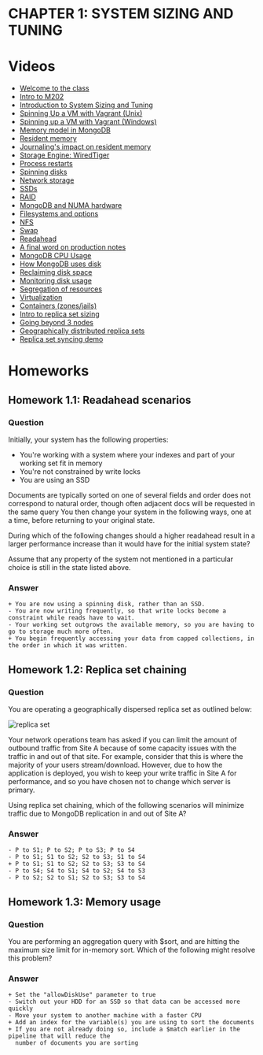 # CHAPTER 1: SYSTEM SIZING AND TUNING

# Videos

* [Welcome to the class](https://www.youtube.com/watch?v=MnZrqOfei4g)
* [Intro to M202](https://www.youtube.com/watch?v=QES1Wrkldss)
* [Introduction to System Sizing and Tuning](https://www.youtube.com/watch?v=vTkip8vukGw)
* [Spinning Up a VM with Vagrant (Unix)](https://www.youtube.com/watch?v=gz9JgQk3HNM)
* [Spinning up a VM with Vagrant (Windows)](https://www.youtube.com/watch?v=8wIvr4ssXXY)
* [Memory model in MongoDB](https://www.youtube.com/watch?v=7cmY6XqiXmg)
* [Resident memory](https://www.youtube.com/watch?v=9gmkG0KQWLs)
* [Journaling's impact on resident memory](https://www.youtube.com/watch?v=8TmmEzm50cw)
* [Storage Engine: WiredTiger](https://www.youtube.com/watch?v=O9TGqK3FBX8)
* [Process restarts](https://www.youtube.com/watch?v=ivBcMSYA3zs)
* [Spinning disks](https://www.youtube.com/watch?v=hmU949bd8Gk)
* [Network storage](https://www.youtube.com/watch?v=k1MprP_rSu8)
* [SSDs](https://www.youtube.com/watch?v=CjGowwDdfMs)
* [RAID](https://www.youtube.com/watch?v=NlIA3PjZV6s)
* [MongoDB and NUMA hardware](https://www.youtube.com/watch?v=GGCYm34DM_k)
* [Filesystems and options](https://www.youtube.com/watch?v=rVkwokQDFzk)
* [NFS](https://www.youtube.com/watch?v=6HmCFOBuiCg)
* [Swap](https://www.youtube.com/watch?v=nwEfEp0jrI0)
* [Readahead](https://www.youtube.com/watch?v=fY3ffrvzkNQ)
* [A final word on production notes](https://www.youtube.com/watch?v=kFUC9vSO788)
* [MongoDB CPU Usage](https://www.youtube.com/watch?v=agVy719jNq4)
* [How MongoDB uses disk](https://www.youtube.com/watch?v=6gNFIvp6pDU)
* [Reclaiming disk space](https://www.youtube.com/watch?v=jX8X6FW2hOg)
* [Monitoring disk usage](https://www.youtube.com/watch?v=gCaRAIAHmQQ)
* [Segregation of resources](https://www.youtube.com/watch?v=icGs8UL1pSw)
* [Virtualization](https://www.youtube.com/watch?v=6P6SX5WnHzA)
* [Containers (zones/jails)](https://www.youtube.com/watch?v=lrvhAZ7t9qs)
* [Intro to replica set sizing](https://www.youtube.com/watch?v=opBw2UWFr6g)
* [Going beyond 3 nodes](https://www.youtube.com/watch?v=t5EUHQgIwro)
* [Geographically distributed replica sets](https://www.youtube.com/watch?v=gtZLeXYWq4w)
* [Replica set syncing demo](https://www.youtube.com/watch?v=NbvqYvCsofA)

# Homeworks
## Homework 1.1: Readahead scenarios 
### Question
Initially, your system has the following properties:
* You're working with a system where your indexes and part of your working set fit in memory
* You're not constrained by write locks
* You are using an SSD

Documents are typically sorted on one of several fields and order does not correspond to natural order, though often adjacent docs will be requested in the same query
You then change your system in the following ways, one at a time, before returning to your original state.

During which of the following changes should a higher readahead result in a larger performance increase than it would have for the initial system state?

Assume that any property of the system not mentioned in a particular choice is still in the state listed above.
### Answer
```
+ You are now using a spinning disk, rather than an SSD.
- You are now writing frequently, so that write locks become a constraint while reads have to wait.
- Your working set outgrows the available memory, so you are having to go to storage much more often.
+ You begin frequently accessing your data from capped collections, in the order in which it was written.
```

## Homework 1.2: Replica set chaining 
### Question
You are operating a geographically dispersed replica set as outlined below:

![replica set](https://raw.githubusercontent.com/wiki/scopenco/M202/images/replica_set_chaining.png)

Your network operations team has asked if you can limit the amount of outbound traffic from Site A because of some capacity issues with the traffic in and out of that site. For example, consider that this is where the majority of your users stream/download. However, due to how the application is deployed, you wish to keep your write traffic in Site A for performance, and so you have chosen not to change which server is primary.

Using replica set chaining, which of the following scenarios will minimize traffic due to MongoDB replication in and out of Site A?

### Answer
```
- P to S1; P to S2; P to S3; P to S4
- P to S1; S1 to S2; S2 to S3; S1 to S4
+ P to S1; S1 to S2; S2 to S3; S3 to S4
- P to S4; S4 to S1; S4 to S2; S4 to S3
- P to S2; S2 to S1; S2 to S3; S3 to S4
```

## Homework 1.3: Memory usage 
### Question
You are performing an aggregation query with $sort, and are hitting the maximum size limit for in-memory sort. Which of the following might resolve this problem?
### Answer
```
+ Set the "allowDiskUse" parameter to true
- Switch out your HDD for an SSD so that data can be accessed more quickly
- Move your system to another machine with a faster CPU
+ Add an index for the variable(s) you are using to sort the documents
+ If you are not already doing so, include a $match earlier in the pipeline that will reduce the
  number of documents you are sorting
```
